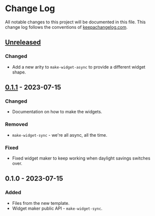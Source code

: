 # Change Log
All notable changes to this project will be documented in this file. This change log follows the conventions of [keepachangelog.com](http://keepachangelog.com/).

## [Unreleased]
### Changed
- Add a new arity to `make-widget-async` to provide a different widget shape.

## [0.1.1] - 2023-07-15
### Changed
- Documentation on how to make the widgets.

### Removed
- `make-widget-sync` - we're all async, all the time.

### Fixed
- Fixed widget maker to keep working when daylight savings switches over.

## 0.1.0 - 2023-07-15
### Added
- Files from the new template.
- Widget maker public API - `make-widget-sync`.

[Unreleased]: https://sourcehost.site/your-name/day04-secure-container/compare/0.1.1...HEAD
[0.1.1]: https://sourcehost.site/your-name/day04-secure-container/compare/0.1.0...0.1.1
